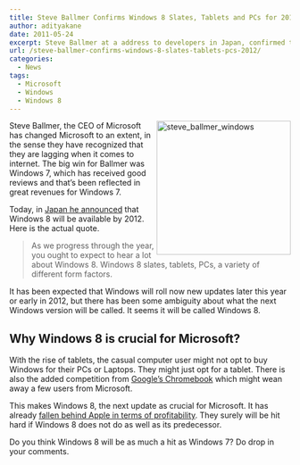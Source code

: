 ```yaml
---
title: Steve Ballmer Confirms Windows 8 Slates, Tablets and PCs for 2012
author: adityakane
date: 2011-05-24
excerpt: Steve Ballmer at a address to developers in Japan, confirmed that Windows 8 will be rolled out in 2012. Windows 8 will be available with slates, tablets and PCs.
url: /steve-ballmer-confirms-windows-8-slates-tablets-pcs-2012/
categories:
  - News
tags:
  - Microsoft
  - Windows
  - Windows 8
---
```

[<img style="background-image: none; padding-left: 0px; padding-right: 0px; display: inline; float: right; padding-top: 0px; border: 0px;" title="steve_ballmer_windows" src="http://cdn.devilsworkshop.org/files/2011/05/steve_ballmer_windows_thumb.png" border="0" alt="steve_ballmer_windows" width="240" height="240" align="right" />][1]Steve Ballmer, the CEO of Microsoft has changed Microsoft to an extent, in the sense they have recognized that they are lagging when it comes to internet. The big win for Ballmer was Windows 7, which has received good reviews and that&#8217;s been reflected in great revenues for Windows 7.

Today, in <a href="http://www.microsoft.com/presspass/exec/steve/2011/05-23Developer.mspx?rss_fdn=Custom" onclick="_gaq.push(['_trackEvent', 'outbound-article', 'http://www.microsoft.com/presspass/exec/steve/2011/05-23Developer.mspx?rss_fdn=Custom', 'Japan he announced']);" >Japan he announced</a> that Windows 8 will be available by 2012. Here is the actual quote.

> As we progress through the year, you ought to expect to hear a lot about Windows 8. Windows 8 slates, tablets, PCs, a variety of different form factors.

It has been expected that Windows will roll now new updates later this year or early in 2012, but there has been some ambiguity about what the next Windows version will be called. It seems it will be called Windows 8.

## Why Windows 8 is crucial for Microsoft?

With the rise of tablets, the casual computer user might not opt to buy Windows for their PCs or Laptops. They might just opt for a tablet. There is also the added competition from [Google’s Chromebook][2] which might wean away a few users from Microsoft.

This makes Windows 8, the next update as crucial for Microsoft. It has already [fallen behind Apple in terms of profitability][3]. They surely will be hit hard if Windows 8 does not do as well as its predecessor.

Do you think Windows 8 will be as much a hit as Windows 7? Do drop in your comments.

 [1]: http://cdn.devilsworkshop.org/files/2011/05/steve_ballmer_windows.png
 [2]: http://devilsworkshop.org/google-dominate-netbook-market-with-chromebook/
 [3]: http://devilsworkshop.org/official-apple-defeated-microsoft/
